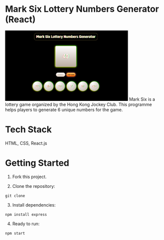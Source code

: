 # Mark Six Lottery Numbers Generator (React)
<img src="./docs/preview.png"  style="width: 400px">
Mark Six is a lottery game organized by the Hong Kong Jockey Club.
This programme helps players to generate 6 unique numbers for the game.

# Tech Stack

HTML, CSS, React.js

# Getting Started

1. Fork this project.

2. Clone the repository:

```
git clone 
```

3. Install dependencies:

```
npm install express
```

4. Ready to run:

```
npm start
```
